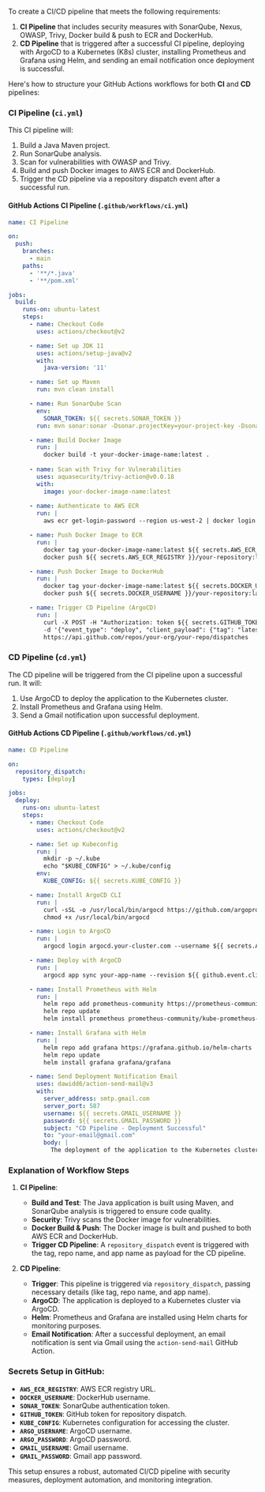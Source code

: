 To create a CI/CD pipeline that meets the following requirements:

1. **CI Pipeline** that includes security measures with SonarQube, Nexus, OWASP, Trivy, Docker build & push to ECR and DockerHub.
2. **CD Pipeline** that is triggered after a successful CI pipeline, deploying with ArgoCD to a Kubernetes (K8s) cluster, installing Prometheus and Grafana using Helm, and sending an email notification once deployment is successful.

Here's how to structure your GitHub Actions workflows for both **CI** and **CD** pipelines:

### **CI Pipeline (`ci.yml`)**

This CI pipeline will:

1. Build a Java Maven project.
2. Run SonarQube analysis.
3. Scan for vulnerabilities with OWASP and Trivy.
4. Build and push Docker images to AWS ECR and DockerHub.
5. Trigger the CD pipeline via a repository dispatch event after a successful run.

#### GitHub Actions CI Pipeline (`.github/workflows/ci.yml`)

```yaml
name: CI Pipeline

on:
  push:
    branches:
      - main
    paths:
      - '**/*.java'
      - '**/pom.xml'

jobs:
  build:
    runs-on: ubuntu-latest
    steps:
      - name: Checkout Code
        uses: actions/checkout@v2

      - name: Set up JDK 11
        uses: actions/setup-java@v2
        with:
          java-version: '11'

      - name: Set up Maven
        run: mvn clean install

      - name: Run SonarQube Scan
        env:
          SONAR_TOKEN: ${{ secrets.SONAR_TOKEN }}
        run: mvn sonar:sonar -Dsonar.projectKey=your-project-key -Dsonar.host.url=https://sonarqube.yourcompany.com

      - name: Build Docker Image
        run: |
          docker build -t your-docker-image-name:latest .
          
      - name: Scan with Trivy for Vulnerabilities
        uses: aquasecurity/trivy-action@v0.0.18
        with:
          image: your-docker-image-name:latest
          
      - name: Authenticate to AWS ECR
        run: |
          aws ecr get-login-password --region us-west-2 | docker login --username AWS --password-stdin ${{ secrets.AWS_ECR_REGISTRY }}

      - name: Push Docker Image to ECR
        run: |
          docker tag your-docker-image-name:latest ${{ secrets.AWS_ECR_REGISTRY }}/your-repository:latest
          docker push ${{ secrets.AWS_ECR_REGISTRY }}/your-repository:latest

      - name: Push Docker Image to DockerHub
        run: |
          docker tag your-docker-image-name:latest ${{ secrets.DOCKER_USERNAME }}/your-repository:latest
          docker push ${{ secrets.DOCKER_USERNAME }}/your-repository:latest

      - name: Trigger CD Pipeline (ArgoCD)
        run: |
          curl -X POST -H "Authorization: token ${{ secrets.GITHUB_TOKEN }}" \
          -d '{"event_type": "deploy", "client_payload": {"tag": "latest", "repo_name": "your-repo-name", "app_name": "your-app-name"}}' \
          https://api.github.com/repos/your-org/your-repo/dispatches
```

### **CD Pipeline (`cd.yml`)**

The CD pipeline will be triggered from the CI pipeline upon a successful run. It will:

1. Use ArgoCD to deploy the application to the Kubernetes cluster.
2. Install Prometheus and Grafana using Helm.
3. Send a Gmail notification upon successful deployment.

#### GitHub Actions CD Pipeline (`.github/workflows/cd.yml`)

```yaml
name: CD Pipeline

on:
  repository_dispatch:
    types: [deploy]

jobs:
  deploy:
    runs-on: ubuntu-latest
    steps:
      - name: Checkout Code
        uses: actions/checkout@v2

      - name: Set up Kubeconfig
        run: |
          mkdir -p ~/.kube
          echo "$KUBE_CONFIG" > ~/.kube/config
        env:
          KUBE_CONFIG: ${{ secrets.KUBE_CONFIG }}

      - name: Install ArgoCD CLI
        run: |
          curl -sSL -o /usr/local/bin/argocd https://github.com/argoproj/argo-cd/releases/download/v2.3.5/argocd-linux-amd64
          chmod +x /usr/local/bin/argocd

      - name: Login to ArgoCD
        run: |
          argocd login argocd.your-cluster.com --username ${{ secrets.ARGO_USERNAME }} --password ${{ secrets.ARGO_PASSWORD }} --insecure

      - name: Deploy with ArgoCD
        run: |
          argocd app sync your-app-name --revision ${{ github.event.client_payload.tag }}

      - name: Install Prometheus with Helm
        run: |
          helm repo add prometheus-community https://prometheus-community.github.io/helm-charts
          helm repo update
          helm install prometheus prometheus-community/kube-prometheus-stack

      - name: Install Grafana with Helm
        run: |
          helm repo add grafana https://grafana.github.io/helm-charts
          helm repo update
          helm install grafana grafana/grafana

      - name: Send Deployment Notification Email
        uses: dawidd6/action-send-mail@v3
        with:
          server_address: smtp.gmail.com
          server_port: 587
          username: ${{ secrets.GMAIL_USERNAME }}
          password: ${{ secrets.GMAIL_PASSWORD }}
          subject: "CD Pipeline - Deployment Successful"
          to: "your-email@gmail.com"
          body: |
            The deployment of the application to the Kubernetes cluster has been completed successfully.
```

### **Explanation of Workflow Steps**

1. **CI Pipeline**:

   * **Build and Test**: The Java application is built using Maven, and SonarQube analysis is triggered to ensure code quality.
   * **Security**: Trivy scans the Docker image for vulnerabilities.
   * **Docker Build & Push**: The Docker image is built and pushed to both AWS ECR and DockerHub.
   * **Trigger CD Pipeline**: A `repository_dispatch` event is triggered with the tag, repo name, and app name as payload for the CD pipeline.

2. **CD Pipeline**:

   * **Trigger**: This pipeline is triggered via `repository_dispatch`, passing necessary details (like tag, repo name, and app name).
   * **ArgoCD**: The application is deployed to a Kubernetes cluster via ArgoCD.
   * **Helm**: Prometheus and Grafana are installed using Helm charts for monitoring purposes.
   * **Email Notification**: After a successful deployment, an email notification is sent via Gmail using the `action-send-mail` GitHub Action.

### **Secrets Setup in GitHub**:

* **`AWS_ECR_REGISTRY`**: AWS ECR registry URL.
* **`DOCKER_USERNAME`**: DockerHub username.
* **`SONAR_TOKEN`**: SonarQube authentication token.
* **`GITHUB_TOKEN`**: GitHub token for repository dispatch.
* **`KUBE_CONFIG`**: Kubernetes configuration for accessing the cluster.
* **`ARGO_USERNAME`**: ArgoCD username.
* **`ARGO_PASSWORD`**: ArgoCD password.
* **`GMAIL_USERNAME`**: Gmail username.
* **`GMAIL_PASSWORD`**: Gmail app password.

This setup ensures a robust, automated CI/CD pipeline with security measures, deployment automation, and monitoring integration.
